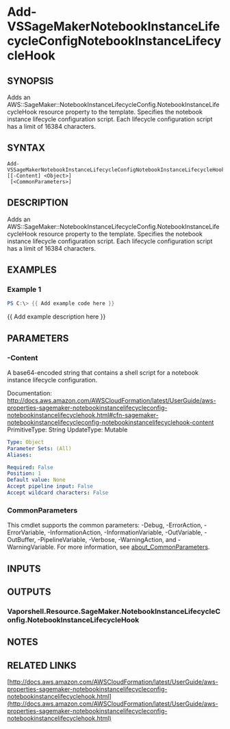 # Add-VSSageMakerNotebookInstanceLifecycleConfigNotebookInstanceLifecycleHook

## SYNOPSIS
Adds an AWS::SageMaker::NotebookInstanceLifecycleConfig.NotebookInstanceLifecycleHook resource property to the template.
Specifies the notebook instance lifecycle configuration script.
Each lifecycle configuration script has a limit of 16384 characters.

## SYNTAX

```
Add-VSSageMakerNotebookInstanceLifecycleConfigNotebookInstanceLifecycleHook [[-Content] <Object>]
 [<CommonParameters>]
```

## DESCRIPTION
Adds an AWS::SageMaker::NotebookInstanceLifecycleConfig.NotebookInstanceLifecycleHook resource property to the template.
Specifies the notebook instance lifecycle configuration script.
Each lifecycle configuration script has a limit of 16384 characters.

## EXAMPLES

### Example 1
```powershell
PS C:\> {{ Add example code here }}
```

{{ Add example description here }}

## PARAMETERS

### -Content
A base64-encoded string that contains a shell script for a notebook instance lifecycle configuration.

Documentation: http://docs.aws.amazon.com/AWSCloudFormation/latest/UserGuide/aws-properties-sagemaker-notebookinstancelifecycleconfig-notebookinstancelifecyclehook.html#cfn-sagemaker-notebookinstancelifecycleconfig-notebookinstancelifecyclehook-content
PrimitiveType: String
UpdateType: Mutable

```yaml
Type: Object
Parameter Sets: (All)
Aliases:

Required: False
Position: 1
Default value: None
Accept pipeline input: False
Accept wildcard characters: False
```

### CommonParameters
This cmdlet supports the common parameters: -Debug, -ErrorAction, -ErrorVariable, -InformationAction, -InformationVariable, -OutVariable, -OutBuffer, -PipelineVariable, -Verbose, -WarningAction, and -WarningVariable. For more information, see [about_CommonParameters](http://go.microsoft.com/fwlink/?LinkID=113216).

## INPUTS

## OUTPUTS

### Vaporshell.Resource.SageMaker.NotebookInstanceLifecycleConfig.NotebookInstanceLifecycleHook
## NOTES

## RELATED LINKS

[http://docs.aws.amazon.com/AWSCloudFormation/latest/UserGuide/aws-properties-sagemaker-notebookinstancelifecycleconfig-notebookinstancelifecyclehook.html](http://docs.aws.amazon.com/AWSCloudFormation/latest/UserGuide/aws-properties-sagemaker-notebookinstancelifecycleconfig-notebookinstancelifecyclehook.html)

